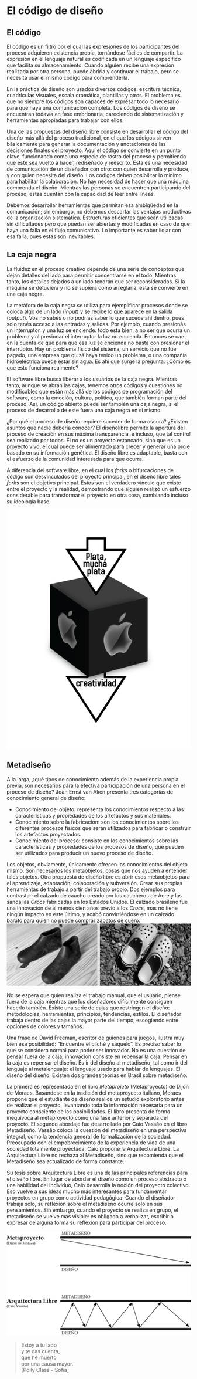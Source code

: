 # El código de diseño
## El código
El código es un filtro por el cual las expresiones de los participantes del proceso adquieren existencia propia, tornándose fáciles de compartir. La expresión en el lenguaje natural es codificada en un lenguaje especifico que facilita su almacenamiento. Cuando alguien recibe una expresión realizada por otra persona, puede abrirla y continuar el trabajo, pero se necesita usar el mismo código para comprenderla.

En la práctica de diseño son usados diversos códigos: escritura técnica, cuadrículas visuales, escala cromática, plantillas y otros. El problema es que no siempre los códigos son capaces de expresar todo lo necesario para que haya una comunicación completa. Los códigos de diseño se encuentran todavía en fase embrionaria, careciendo de sistematización y herramientas apropiadas para trabajar con ellos.

Una de las propuestas del diseño libre consiste en desarrollar el código del diseño más allá del proceso tradicional, en el que los códigos sirven básicamente para generar la documentación y anotaciones de las decisiones finales del proyecto. Aquí el código se convierte en un punto clave, funcionando como una especie de rastro del proceso y permitiendo que este sea vuelto a hacer, rediseñado y reescrito. Esta es una necesidad de comunicación de un diseñador con otro: con quien desarrolla y produce, y con quien necesita del diseño. Los códigos deben posibilitar lo mínimo para habilitar la colaboración. No hay necesidad de hacer que una máquina comprenda el diseño. Mientras las personas se encuentren participando del proceso, estas cuentan con la capacidad de leer entre líneas.

Debemos desarrollar herramientas que permitan esa ambigüedad en la comunicación; sin embargo, no debemos descartar las ventajas productivas de la organización sistemática. Estructuras eficientes que sean utilizadas sin dificultades pero que puedan ser abiertas y modificadas en caso de que haya una falla en el flujo comunicativo. Lo importante es saber lidiar con esa falla, pues estas son inevitables.

## La caja negra

La fluidez en el proceso creativo depende de una serie de conceptos que dejan detalles del lado para permitir concentrarse en el todo. Mientras tanto, los detalles dejados a un lado tendrán que ser reconsiderados. Si la máquina se detuviera y no se supiera como arreglarla, esta se convierte en una caja negra.

La metáfora de la caja negra se utiliza para ejemplificar procesos donde se coloca algo de un lado (*input*) y se recibe lo que aparece en la salida (*output*). Vos no sabés o no podrías saber lo que sucede ahí dentro, pues solo tenés acceso a las entradas y salidas. Por ejemplo, cuando presionás un interruptor, y una luz se enciende: todo esta bien, a no ser que ocurra un problema y al presionar el interruptor la luz no encienda. Entonces se cae en la cuenta de que para que esa luz se encienda no basta con presionar el interruptor. Hay un problema físico del sistema, un servicio que no fue pagado, una empresa que quizá haya tenido un problema, o una compañía hidroeléctrica puede estar sin agua. Es ahí que surge la pregunta: ¿Cómo es que esto funciona realmente?

El software libre busca liberar a los usuarios de la caja negra. Mientras tanto, aunque se abran las cajas, tenemos otros códigos y cuestiones no modificables que están más allá de los códigos de programación del software, como la emoción, cultura, política, que también forman parte del proceso. Así, un código abierto puede ser también una caja negra, si el proceso de desarrollo de este fuera una caja negra en si mismo.

¿Por qué el proceso de diseño requiere suceder de forma oscura? ¿Existen asuntos que nadie debería conocer? El diseñolibre permite la apertura del proceso de creación en sus máxima transparencia, e incluso, que tal control sea realizado por todos. Él no es un proyecto estancado, sino que es un proyecto vivo, el cual puede ser alimentado para crecer y generar una prole basado en su información genética. El diseño libre es adaptable, basta con el esfuerzo de la comunidad interesada para que ocurra.

A diferencia del software libre, en el cual los *forks* o bifurcaciones de código son desvinculados del proyecto principal, en el diseño libre tales *forks* son el objetivo principal. Estos son el verdadero vínculo que existe entre el proyecto y la realidad, demostrando que alguien realizó un esfuerzo considerable para transformar el proyecto en otra cosa, cambiando incluso su ideología base.

![](img/cajanegra-apple.png)

## Metadiseño

A la larga, ¿qué tipos de conocimiento además de la experiencia propia previa, son necesarios para la efectiva participación de una persona en el proceso de diseño? Joan Ernst van Aken presenta tres categorías de conocimiento general de diseño:

- Conocimiento del objeto: representa los conocimientos respecto a las características y propiedades de los artefactos y sus materiales.
- Conocimiento sobre la fabricación: son los conocimientos sobre los diferentes procesos físicos que serán utilizados para fabricar o construir los artefactos proyectados.
- Conocimiento del proceso: consiste en los conocimientos sobre las características y propiedades de los procesos de diseño, que pueden ser utilizados para producir un nuevo proceso de diseño.

Los objetos, obviamente, únicamente ofrecen los conocimientos del objeto mismo. Son necesarios los metaobjetos, cosas que nos ayuden a entender tales objetos. Otra propuesta de diseño libre es abrir esos metaobjetos para el aprendizaje, adaptación, colaboración y subversión. Crear sus propias herramientas de trabajo a partir del trabajo propio. Dos ejemplos para contrastar: el calzado de caucho creado por los caucheros de Acre y las sandalias *Crocs* fabricadas en los Estados Unidos. El calzado brasileño fue una innovación de al menos cien años previo a los *Crocs*, mas no tiene ningún impacto en este último, y acabó convirtiéndose en un calzado barato para quien no puede comprar zapatos de cuero.
![](img/sapatos2_pb300dpi.jpg)

No se espera que quien realiza el trabajo manual, que el usuario, piense fuera de la caja mientras que los diseñadores difícilmente consiguen hacerlo también. Existe una serie de cajas que restringen el diseño: metodologías, herramientas, principios, tendencias, estilos. El diseñador trabaja dentro de las cajas la mayor parte del tiempo, escogiendo entre opciones de colores y tamaños.

Una frase de David Freeman, escritor de guiones para juegos, ilustra muy bien esa posibilidad: “Encuentre el cliché y sáquelo”. Es preciso saber lo que se considera normal para poder ser innovador. No es una cuestión de pensar fuera de la caja; innovación consiste en repensar la caja. Pensar en la caja es repensar el diseño. Es ir del diseño al metadiseño, tal como ir del lenguaje al metalenguaje: el lenguaje usado para hablar de lenguajes. El diseño del diseño. Existen dos grandes teorías en Brasil sobre metadiseño.

La primera es representada en el libro *Metaprojeto* (Metaproyecto) de Dijon de Moraes. Basándose en la tradición del metaproyecto italiano, Moraes propone que el estudiante de diseño realice un estudio exploratorio antes de realizar el proyecto, levantando toda la información necesaria para un proyecto consciente de las posibilidades. El libro presenta de forma inequívoca al metaproyecto como una fase anterior y separada del proyecto. El segundo abordaje fue desarrollado por Caio Vassão en el libro Metadiseño. Vassão coloca la cuestión del metadiseño en una perspectiva integral, como la tendencia general de formalización de la sociedad. Preocupado con el empobrecimiento de la experiencia de vida de una sociedad totalmente proyectada, Caio propone la Arquitectura Libre. La Arquitectura Libre no rechaza al Metadiseño, sino que recomienda que el Metadiseño sea actualizado de forma constante.

Su tesis sobre Arquitectura Libre es una de las principales referencias para el diseño libre. En lugar de abordar el diseño como un proceso abstracto o una habilidad del individuo, Caio desarrolla la noción del proyecto colectivo. Eso vuelve a sus ideas mucho más interesantes para fundamentar proyectos en grupo como actividad pedagógica. Cuando el diseñador trabaja solo, su reflexión sobre el metadiseño ocurre solo en sus pensamientos. Sin embargo, cuando el proyecto se realiza en grupo, el metadiseño se vuelve más visible: es obligado a verbalizar, escribir o expresar de alguna forma su reflexión para participar del proceso.

![](img/Metaproyecto.png)
> Estoy a tu lado<br>
> y te das cuenta,<br>
> que he muerto<br>
> por una causa mayor.<br>
> [Polly Class - Sofia]

